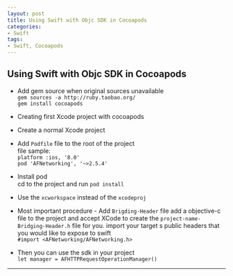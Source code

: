 ```yaml
---
layout: post
title: Using Swift with Objc SDK in Cocoapods
categories:
- Swift
tags:
- Swift, Cocoapods
---
```


     
	 
## Using Swift with Objc SDK in Cocoapods  
* Add gem source when original sources unavailable  
`gem sources -a http://ruby.taobao.org/`   
`gem install cocoapods`

* Creating first Xcode project with cocoapods
* Create a normal Xcode project
* Add `Podfile` file to the root of the project  
 file sample:  
`platform :ios, '8.0'`  
`pod 'AFNetworking', '~>2.5.4'`  
* Install pod  
cd to the project and run `pod install`  
* Use the `xcworkspace` instead of the `xcodeproj`  
* Most important procedure - Add `Brigding-Header` file
add a objective-c file to the project and accept XCode to create the `project-name-Bridging-Header.h` file for you.
import your target s public headers that you would like to expose to swift  
`#import <AFNetworking/AFNetworking.h>`  
* Then you can use the sdk in your project  
`let manager = AFHTTPRequestOperationManager()`

----
